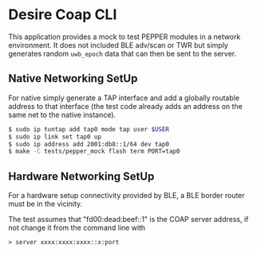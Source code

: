 # Desire Coap CLI

This application provides a mock to test PEPPER modules in a network environment.
It does not included BLE adv/scan or TWR but simply generates random `uwb_epoch`
data that can then be sent to the server.

## Native Networking SetUp

For native simply generate a TAP interface and add a globally routable address
to that interface (the test code already adds an address on the same net to the
native instance).

```bash
$ sudo ip tuntap add tap0 mode tap user $USER
$ sudo ip link set tap0 up
$ sudo ip address add 2001:db8::1/64 dev tap0
$ make -C tests/pepper_mock flash term PORT=tap0
```

## Hardware Networking SetUp

For a hardware setup connectivity provided by BLE, a BLE border router must be
in the vicinity.

The test assumes that "fd00:dead:beef::1" is the COAP server address, if not
change it from the command line with

```shell
> server xxxx:xxxx:xxxx::x:port
```

